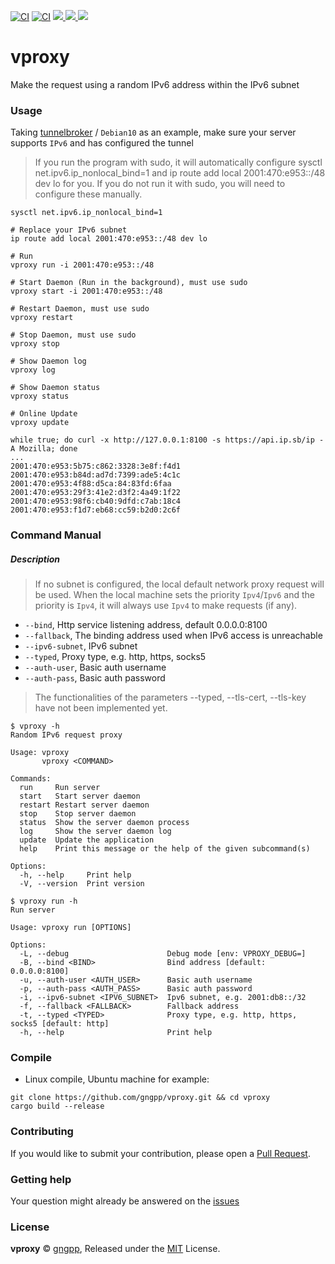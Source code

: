 [![CI](https://github.com/gngpp/vproxy/actions/workflows/ci.yml/badge.svg)](https://github.com/gngpp/vproxy/actions/workflows/ci.yml)
[![CI](https://github.com/gngpp/vproxy/actions/workflows/release.yml/badge.svg)](https://github.com/gngpp/vproxy/actions/workflows/release.yml)
<a target="_blank" href="https://github.com/gngpp/vproxy/blob/main/LICENSE">
<img src="https://img.shields.io/badge/license-MIT-blue.svg"/>
</a>
<a href="https://github.com/gngpp/vproxy/releases">
<img src="https://img.shields.io/github/release/gngpp/vproxy.svg?style=flat">
</a>
</a><a href="https://github.com/gngpp/vproxy/releases">
<img src="https://img.shields.io/github/downloads/gngpp/vproxy/total?style=flat">
</a>

# vproxy

Make the request using a random IPv6 address within the IPv6 subnet

### Usage

Taking [tunnelbroker](https://tunnelbroker.net/) / `Debian10` as an example, make sure your server supports `IPv6` and has configured the tunnel

> If you run the program with sudo, it will automatically configure sysctl net.ipv6.ip_nonlocal_bind=1 and ip route add local 2001:470:e953::/48 dev lo for you. If you do not run it with sudo, you will need to configure these manually.

```shell
sysctl net.ipv6.ip_nonlocal_bind=1

# Replace your IPv6 subnet
ip route add local 2001:470:e953::/48 dev lo

# Run
vproxy run -i 2001:470:e953::/48

# Start Daemon (Run in the background), must use sudo
vproxy start -i 2001:470:e953::/48

# Restart Daemon, must use sudo
vproxy restart

# Stop Daemon, must use sudo
vproxy stop

# Show Daemon log
vproxy log

# Show Daemon status
vproxy status

# Online Update
vproxy update

while true; do curl -x http://127.0.0.1:8100 -s https://api.ip.sb/ip -A Mozilla; done
...
2001:470:e953:5b75:c862:3328:3e8f:f4d1
2001:470:e953:b84d:ad7d:7399:ade5:4c1c
2001:470:e953:4f88:d5ca:84:83fd:6faa
2001:470:e953:29f3:41e2:d3f2:4a49:1f22
2001:470:e953:98f6:cb40:9dfd:c7ab:18c4
2001:470:e953:f1d7:eb68:cc59:b2d0:2c6f
```

### Command Manual

##### Description

> If no subnet is configured, the local default network proxy request will be used. When the local machine sets the priority `Ipv4`/`Ipv6` and the priority is `Ipv4`, it will always use `Ipv4` to make requests (if any).

- `--bind`, Http service listening address, default 0.0.0.0:8100
- `--fallback`, The binding address used when IPv6 access is unreachable
- `--ipv6-subnet`, IPv6 subnet
- `--typed`, Proxy type, e.g. http, https, socks5
- `--auth-user`, Basic auth username
- `--auth-pass`, Basic auth password

> The functionalities of the parameters --typed, --tls-cert, --tls-key have not been implemented yet.

```shell
$ vproxy -h
Random IPv6 request proxy

Usage: vproxy
       vproxy <COMMAND>

Commands:
  run     Run server
  start   Start server daemon
  restart Restart server daemon
  stop    Stop server daemon
  status  Show the server daemon process
  log     Show the server daemon log
  update  Update the application
  help    Print this message or the help of the given subcommand(s)

Options:
  -h, --help     Print help
  -V, --version  Print version

$ vproxy run -h
Run server

Usage: vproxy run [OPTIONS]

Options:
  -L, --debug                      Debug mode [env: VPROXY_DEBUG=]
  -B, --bind <BIND>                Bind address [default: 0.0.0.0:8100]
  -u, --auth-user <AUTH_USER>      Basic auth username
  -p, --auth-pass <AUTH_PASS>      Basic auth password
  -i, --ipv6-subnet <IPV6_SUBNET>  Ipv6 subnet, e.g. 2001:db8::/32
  -f, --fallback <FALLBACK>        Fallback address
  -t, --typed <TYPED>              Proxy type, e.g. http, https, socks5 [default: http]
  -h, --help                       Print help
```

### Compile

- Linux compile, Ubuntu machine for example:

```shell
git clone https://github.com/gngpp/vproxy.git && cd vproxy
cargo build --release
```

### Contributing

If you would like to submit your contribution, please open a [Pull Request](https://github.com/gngpp/vproxy/pulls).

### Getting help

Your question might already be answered on the [issues](https://github.com/gngpp/vproxy/issues)

### License

**vproxy** © [gngpp](https://github.com/gngpp), Released under the [MIT](./LICENSE) License.
